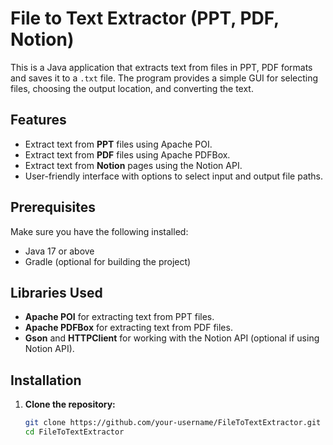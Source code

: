 # File to Text Extractor (PPT, PDF, Notion)

This is a Java application that extracts text from files in PPT, PDF formats and saves it to a `.txt` file. The program provides a simple GUI for selecting files, choosing the output location, and converting the text.

## Features

- Extract text from **PPT** files using Apache POI.
- Extract text from **PDF** files using Apache PDFBox.
- Extract text from **Notion** pages using the Notion API.
- User-friendly interface with options to select input and output file paths.

## Prerequisites

Make sure you have the following installed:

- Java 17 or above
- Gradle (optional for building the project)

## Libraries Used

- **Apache POI** for extracting text from PPT files.
- **Apache PDFBox** for extracting text from PDF files.
- **Gson** and **HTTPClient** for working with the Notion API (optional if using Notion API).

## Installation

1. **Clone the repository:**

   ```bash
   git clone https://github.com/your-username/FileToTextExtractor.git
   cd FileToTextExtractor
